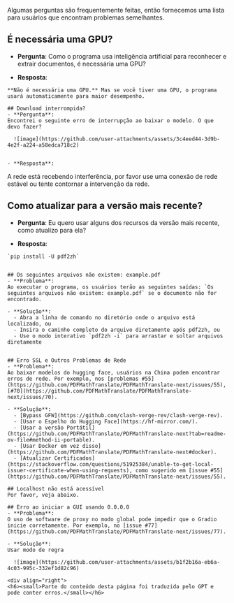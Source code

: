 Algumas perguntas são frequentemente feitas, então fornecemos uma lista para usuários que encontram problemas semelhantes.

## É necessária uma GPU?
- **Pergunta**:
Como o programa usa inteligência artificial para reconhecer e extrair documentos, é necessária uma GPU?


- **Resposta**:  
```
**Não é necessária uma GPU.** Mas se você tiver uma GPU, o programa usará automaticamente para maior desempenho.

## Download interrompida?
- **Pergunta**:
Encontrei o seguinte erro de interrupção ao baixar o modelo. O que devo fazer?

  ![image](https://github.com/user-attachments/assets/3c4eed44-3d9b-4e2f-a224-a58edca718c2)


- **Resposta**:  
```
A rede está recebendo interferência, por favor use uma conexão de rede estável ou tente contornar a intervenção da rede.

## Como atualizar para a versão mais recente?
- **Pergunta**:
Eu quero usar alguns dos recursos da versão mais recente, como atualizo para ela?


- **Resposta**:  
```
`pip install -U pdf2zh`


## Os seguintes arquivos não existem: example.pdf
- **Problema**:
Ao executar o programa, os usuários terão as seguintes saídas: `Os seguintes arquivos não existem: example.pdf` se o documento não for encontrado.

- **Solução**:
  - Abra a linha de comando no diretório onde o arquivo está localizado, ou
  - Insira o caminho completo do arquivo diretamente após pdf2zh, ou
  - Use o modo interativo `pdf2zh -i` para arrastar e soltar arquivos diretamente


## Erro SSL e Outros Problemas de Rede
- **Problema**:
Ao baixar modelos do hugging face, usuários na China podem encontrar erros de rede. Por exemplo, nos [problemas #55](https://github.com/PDFMathTranslate/PDFMathTranslate-next/issues/55), [#70](https://github.com/PDFMathTranslate/PDFMathTranslate-next/issues/70).

- **Solução**:
  - [Bypass GFW](https://github.com/clash-verge-rev/clash-verge-rev).
  - [Usar o Espelho do Hugging Face](https://hf-mirror.com/).
  - [Usar a versão Portátil](https://github.com/PDFMathTranslate/PDFMathTranslate-next?tab=readme-ov-file#method-ii-portable).
  - [Usar Docker em vez disso](https://github.com/PDFMathTranslate/PDFMathTranslate-next#docker).
  - [Atualizar Certificados](https://stackoverflow.com/questions/51925384/unable-to-get-local-issuer-certificate-when-using-requests), como sugerido em [issue #55](https://github.com/PDFMathTranslate/PDFMathTranslate-next/issues/55).

## Localhost não está acessível
Por favor, veja abaixo.

## Erro ao iniciar a GUI usando 0.0.0.0
- **Problema**:
O uso de software de proxy no modo global pode impedir que o Gradio inicie corretamente. Por exemplo, no [issue #77](https://github.com/PDFMathTranslate/PDFMathTranslate-next/issues/77).

- **Solução**:
Usar modo de regra

  ![image](https://github.com/user-attachments/assets/b1f2b16a-eb6a-4c03-995c-332ef1d82c96)

<div align="right"> 
<h6><small>Parte do conteúdo desta página foi traduzida pelo GPT e pode conter erros.</small></h6>